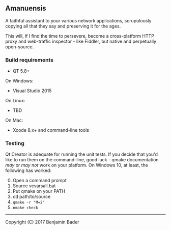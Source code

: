 Amanuensis
----------

A faithful assistant to your various network applications, scrupulously copying all that they say and preserving it for the ages.

This will, if I find the time to persevere, become a cross-platform HTTP proxy and web-traffic inspector - like Fiddler, but native and perpetually open-source.


### Build requirements

- QT 5.8+

On Windows:

- Visual Studio 2015

On Linux:

- TBD

On Mac:

- Xcode 8.x+ and command-line tools

### Testing

Qt Creator is adequate for running the unit tests.  If you decide that you'd like to run them on the command-line, good luck - qmake documentation _may_ or _may not_ work on your platform.  On Windows 10, at least, the following has worked:

0. Open a command prompt
0. Source vcvarsall.bat
0. Put qmake on your PATH
0. cd path/to/source
0. `qmake -r "M=2"`
0. `nmake check`


----------------------
Copyright (C) 2017 Benjamin Bader
